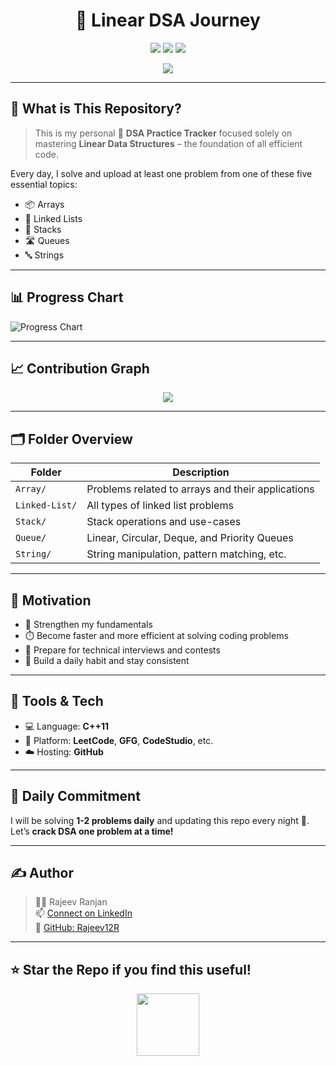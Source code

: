 <h1 align="center">
  🔁 Linear DSA Journey
</h1>

<p align="center">
  <img src="https://img.shields.io/github/last-commit/Rajeev12R/Linear-DSA?style=for-the-badge" />
  <img src="https://img.shields.io/badge/daily-progress-%F0%9F%93%85-green?style=for-the-badge" />
  <img src="https://img.shields.io/badge/language-C++11-blue?style=for-the-badge" />
</p>

<p align="center">
  <img src="https://readme-typing-svg.demolab.com?font=Fira+Code&size=25&pause=1000&color=F7941E&center=true&vCenter=true&width=435&lines=Mastering+Linear+Data+Structures!" />
</p>

---

## 🚀 What is This Repository?

> This is my personal 📘 **DSA Practice Tracker** focused solely on mastering **Linear Data Structures** – the foundation of all efficient code.

Every day, I solve and upload at least one problem from one of these five essential topics:
- 📦 Arrays  
- 🔗 Linked Lists  
- 🥞 Stacks  
- 🛣️ Queues  
- 🔤 Strings  

---

## 📊 Progress Chart

![Progress Chart](https://github-readme-activity-graph.vercel.app/graph?username=Rajeev12R&theme=dracula&area=true&custom_title=My+DSA+Practice+Graph)

---

## 📈 Contribution Graph

<p align="center">
  <img src="https://github-readme-streak-stats.herokuapp.com/?user=Rajeev12R&theme=monokai&hide_border=true" />
</p>

---

## 🗂️ Folder Overview

| Folder        | Description                                      |
|---------------|--------------------------------------------------|
| `Array/`      | Problems related to arrays and their applications |
| `Linked-List/`| All types of linked list problems                |
| `Stack/`      | Stack operations and use-cases                   |
| `Queue/`      | Linear, Circular, Deque, and Priority Queues     |
| `String/`     | String manipulation, pattern matching, etc.      |

---

## 🌟 Motivation

- 🧠 Strengthen my fundamentals
- ⏱️ Become faster and more efficient at solving coding problems
- 🧩 Prepare for technical interviews and contests
- 💪 Build a daily habit and stay consistent

---

## 🧰 Tools & Tech

- 💻 Language: **C++11**
- 📍 Platform: **LeetCode**, **GFG**, **CodeStudio**, etc.
- ☁️ Hosting: **GitHub**

---

## 📅 Daily Commitment

I will be solving **1-2 problems daily** and updating this repo every night 🌙.  
Let’s **crack DSA one problem at a time!**

---

## ✍️ Author

> 👨‍💻 Rajeev Ranjan  
> 📫 [Connect on LinkedIn](https://www.linkedin.com/in/your-link/)  
> 🐙 [GitHub: Rajeev12R](https://github.com/Rajeev12R)

---

## ⭐ Star the Repo if you find this useful!

<p align="center">
  <img src="https://media.giphy.com/media/LmNwrBhejkK9EFP504/giphy.gif" width="100" />
</p>
